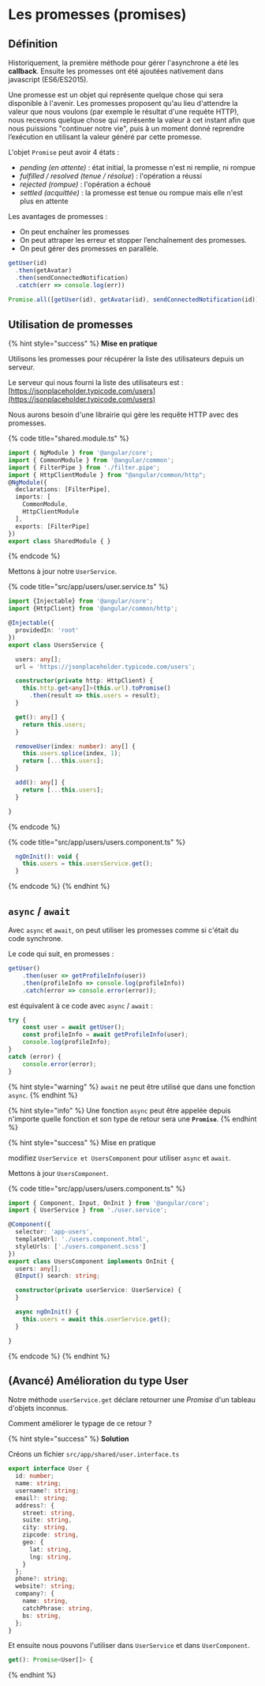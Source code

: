 # Les promesses \(promises\)

## Définition

Historiquement, la première méthode pour gérer l'asynchrone a été les **callback**. Ensuite les promesses ont été ajoutées nativement dans javascript \(ES6/ES2015\).

Une promesse est un objet qui représente quelque chose qui sera disponible à l'avenir. Les promesses proposent qu'au lieu d'attendre la valeur que nous voulons \(par exemple le résultat d'une requête HTTP\), nous recevons quelque chose qui représente la valeur à cet instant afin que nous puissions "continuer notre vie", puis à un moment donné reprendre l’exécution en utilisant la valeur généré par cette promesse.

L'objet `Promise` peut avoir 4 états :

* _pending \(en attente\)_ : état initial, la promesse n'est ni remplie, ni rompue
* _fulfilled / resolved \(tenue / résolue_\) : l'opération a réussi
* _rejected \(rompue\)_ : l'opération a échoué
* _settled \(acquittée\)_ : la promesse est tenue ou rompue mais elle n'est plus en attente

Les avantages de promesses :

* On peut enchaîner les promesses
* On peut attraper les erreur et stopper l’enchaînement des promesses.
* On peut gérer des promesses en parallèle.

```typescript
getUser(id)
  .then(getAvatar)
  .then(sendConnectedNotification)
  .catch(err => console.log(err))
  
Promise.all([getUser(id), getAvatar(id), sendConnectedNotification(id)])
```

## Utilisation de promesses

{% hint style="success" %}
**Mise en pratique**

Utilisons les promesses pour récupérer la liste des utilisateurs depuis un serveur.

Le serveur qui nous fourni la liste des utilisateurs est : [https://jsonplaceholder.typicode.com/users](https://jsonplaceholder.typicode.com/users)

Nous aurons besoin d'une librairie qui gère les requête HTTP avec des promesses.

{% code title="shared.module.ts" %}
```typescript
import { NgModule } from '@angular/core';
import { CommonModule } from '@angular/common';
import { FilterPipe } from './filter.pipe';
import { HttpClientModule } from "@angular/common/http";
@NgModule({
  declarations: [FilterPipe],
  imports: [
    CommonModule,
    HttpClientModule
  ],
  exports: [FilterPipe]
})
export class SharedModule { }
```
{% endcode %}

Mettons à jour notre `UserService`.

{% code title="src/app/users/user.service.ts" %}
```typescript
import {Injectable} from '@angular/core';
import {HttpClient} from '@angular/common/http';

@Injectable({
  providedIn: 'root'
})
export class UsersService {

  users: any[];
  url = 'https://jsonplaceholder.typicode.com/users';

  constructor(private http: HttpClient) {
    this.http.get<any[]>(this.url).toPromise()
      .then(result => this.users = result);
  }

  get(): any[] {
    return this.users;
  }

  removeUser(index: number): any[] {
    this.users.splice(index, 1);
    return [...this.users];
  }

  add(): any[] {
    return [...this.users];
  }

}
```
{% endcode %}

{% code title="src/app/users/users.component.ts" %}
```javascript
  ngOnInit(): void {
    this.users = this.usersService.get();
  }
```
{% endcode %}
{% endhint %}

## `async` / `await`

Avec `async` et `await`, on peut utiliser les promesses comme si c'était du code synchrone.

Le code qui suit, en promesses :

```typescript
getUser()
    .then(user => getProfileInfo(user))
    .then(profileInfo => console.log(profileInfo))
    .catch(error => console.error(error));
```

est équivalent à ce code avec `async` / `await` :

```typescript
try {
    const user = await getUser();
    const profileInfo = await getProfileInfo(user);
    console.log(profileInfo);
}
catch (error) {
    console.error(error);
}
```

{% hint style="warning" %}
`await` ne peut être utilisé que dans une fonction `async`.
{% endhint %}

{% hint style="info" %}
Une fonction `async` peut être appelée depuis n'importe quelle fonction et son type de retour sera une **`Promise`**.
{% endhint %}

{% hint style="success" %}
Mise en pratique

modifiez `UserService et UsersComponent` pour utiliser `async` et `await`.

Mettons à jour `UsersComponent`.

{% code title="src/app/users/users.component.ts" %}
```typescript
import { Component, Input, OnInit } from '@angular/core';
import { UserService } from './user.service';

@Component({
  selector: 'app-users',
  templateUrl: './users.component.html',
  styleUrls: ['./users.component.scss']
})
export class UsersComponent implements OnInit {
  users: any[];
  @Input() search: string;

  constructor(private userService: UserService) {
  }

  async ngOnInit() {
    this.users = await this.userService.get();
  }

}
```
{% endcode %}
{% endhint %}

## \(Avancé\) Amélioration du type User

Notre méthode `userService.get` déclare retourner une _Promise_ d'un tableau d'objets inconnus.

Comment améliorer le typage de ce retour ?

{% hint style="success" %}
**Solution**

Créons un fichier `src/app/shared/user.interface.ts`

```typescript
export interface User {
  id: number;
  name: string;
  username?: string;
  email?: string;
  address?: {
    street: string,
    suite: string,
    city: string,
    zipcode: string,
    geo: {
      lat: string,
      lng: string,
    }
  };
  phone?: string;
  website?: string;
  company?: {
    name: string,
    catchPhrase: string,
    bs: string,
  };
}
```

Et ensuite nous pouvons l'utiliser dans `UserService`  et dans `UserComponent`.

```typescript
get(): Promise<User[]> {
```
{% endhint %}

